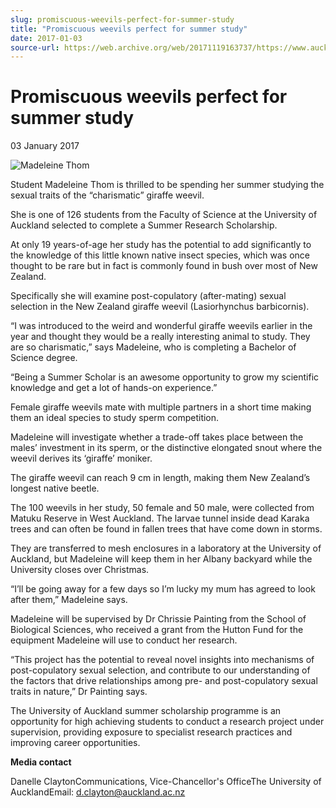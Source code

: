 ```yaml
---
slug: promiscuous-weevils-perfect-for-summer-study
title: "Promiscuous weevils perfect for summer study"
date: 2017-01-03
source-url: https://web.archive.org/web/20171119163737/https://www.auckland.ac.nz/en/about/news-events-and-notices/news/news-2017/01/Promiscuous-weevils-perfect-for-summer-study.html
---
```

Promiscuous weevils perfect for summer study
============================================

03 January 2017

![Madeleine Thom ](https://www.auckland.ac.nz/en/about/news-events-and-notices/news/news-2017/01/Promiscuous-weevils-perfect-for-summer-study/_jcr_content/par/textimage/image.img.jpg/1483403795749.jpg "Madeleine Thom ")

Student Madeleine Thom is thrilled to be spending her summer studying the sexual traits of the “charismatic” giraffe weevil.

She is one of 126 students from the Faculty of Science at the University of Auckland selected to complete a Summer Research Scholarship.

At only 19 years-of-age her study has the potential to add significantly to the knowledge of this little known native insect species, which was once thought to be rare but in fact is commonly found in bush over most of New Zealand.

Specifically she will examine post-copulatory (after-mating) sexual selection in the New Zealand giraffe weevil (Lasiorhynchus barbicornis).

“I was introduced to the weird and wonderful giraffe weevils earlier in the year and thought they would be a really interesting animal to study. They are so charismatic,” says Madeleine, who is completing a Bachelor of Science degree.

“Being a Summer Scholar is an awesome opportunity to grow my scientific knowledge and get a lot of hands-on experience.”

Female giraffe weevils mate with multiple partners in a short time making them an ideal species to study sperm competition.

Madeleine will investigate whether a trade-off takes place between the males’ investment in its sperm, or the distinctive elongated snout where the weevil derives its ‘giraffe’ moniker.

The giraffe weevil can reach 9 cm in length, making them New Zealand’s longest native beetle.

The 100 weevils in her study, 50 female and 50 male, were collected from Matuku Reserve in West Auckland. The larvae tunnel inside dead Karaka trees and can often be found in fallen trees that have come down in storms.

They are transferred to mesh enclosures in a laboratory at the University of Auckland, but Madeleine will keep them in her Albany backyard while the University closes over Christmas.

“I’ll be going away for a few days so I’m lucky my mum has agreed to look after them,” Madeleine says.

Madeleine will be supervised by Dr Chrissie Painting from the School of Biological Sciences, who received a grant from the Hutton Fund for the equipment Madeleine will use to conduct her research.

“This project has the potential to reveal novel insights into mechanisms of post-copulatory sexual selection, and contribute to our understanding of the factors that drive relationships among pre- and post-copulatory sexual traits in nature,” Dr Painting says.

The University of Auckland summer scholarship programme is an opportunity for high achieving students to conduct a research project under supervision, providing exposure to specialist research practices and improving career opportunities.

**Media contact**

Danelle ClaytonCommunications, Vice-Chancellor's OfficeThe University of AucklandEmail: [d.clayton@auckland.ac.nz](mailto:d.clayton@auckland.ac.nz)